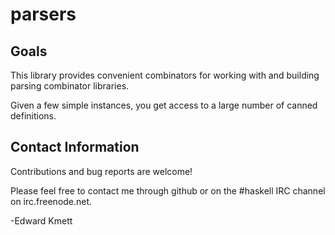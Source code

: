 parsers
=======

Goals
-----

This library provides convenient combinators for working with and building parsing combinator libraries.

Given a few simple instances, you get access to a large number of canned definitions.

Contact Information
-------------------

Contributions and bug reports are welcome!

Please feel free to contact me through github or on the #haskell IRC channel on irc.freenode.net.

-Edward Kmett

